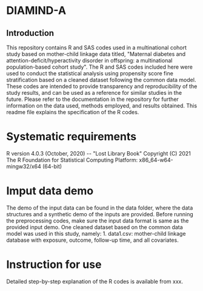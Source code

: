 # DIAMIND-A
## Introduction
This repository contains R and SAS codes used in a multinational cohort study based on mother-child linkage data titled, "Maternal diabetes and attention-deficit/hyperactivity disorder in offspring: a multinational population-based cohort study". The R and SAS codes included here were used to conduct the statistical analysis using propensity score fine stratification based on a cleaned dataset following the common data model. These codes are intended to provide transparency and reproducibility of the study results, and can be used as a reference for similar studies in the future. Please refer to the documentation in the repository for further information on the data used, methods employed, and results obtained. This readme file explains the specification of the R codes. 
# Systematic requirements
R version 4.0.3 (October, 2020)  -- "Lost Library Book" Copyright (C) 2021 The R Foundation for Statistical Computing Platform: x86_64-w64-mingw32/x64 (64-bit)
# Imput data demo
The demo of the input data can be found in the data folder, where the data structures and a synthetic demo of the inputs are provided. Before running the preprocessing codes, make sure the input data format is  same as the provided input demo.
One cleaned dataset based on the common data model was used in this study, namely:
    1. data1.csv: mother-child linkage database with exposure, outcome, follow-up time, and all covariates.
# Instruction for use
Detailed step-by-step explanation of the R codes is available from xxx.
